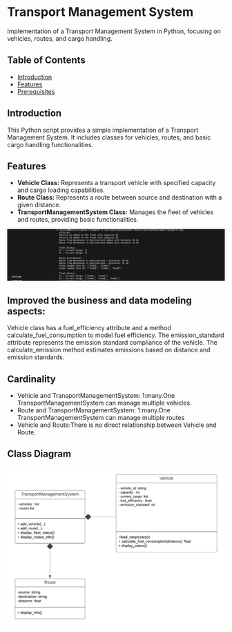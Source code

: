 # Transport Management System

Implementation of a Transport Management System in Python, focusing on vehicles, routes, and cargo handling.

## Table of Contents

- [Introduction](#introduction)
- [Features](#features)
- [Prerequisites](#prerequisites)


## Introduction

This Python script provides a simple implementation of a Transport Management System. It includes classes for vehicles, routes, and basic cargo handling functionalities.

## Features

- **Vehicle Class:** Represents a transport vehicle with specified capacity and cargo loading capabilities.
- **Route Class:** Represents a route between source and destination with a given distance.
- **TransportManagementSystem Class:** Manages the fleet of vehicles and routes, providing basic functionalities.

![Output](output.png)

## Improved the business and data modeling aspects:
Vehicle class has a fuel_efficiency attribute and a method calculate_fuel_consumption to model fuel efficiency.
The emission_standard attribute represents the emission standard compliance of the vehicle.
The calculate_emission method estimates emissions based on distance and emission standards.

## Cardinality

- Vehicle and TransportManagementSystem: 1:many.One TransportManagementSystem can manage multiple vehicles.
- Route and TransportManagementSystem: 1:many.One TransportManagementSystem can manage multiple routes 
- Vehicle and Route:There is no direct relationship between Vehicle and Route.

## Class Diagram

![Class diagram](transport.png)



